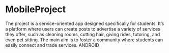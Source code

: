 # MobileProject
The project is a service-oriented app designed specifically for students. It’s a platform where users can create posts to advertise a variety of services they offer, such as cleaning rooms, cutting hair, giving rides, tutoring, and even pet sitting. The main aim is to foster a community where students can easily connect and trade services. ANDROID

